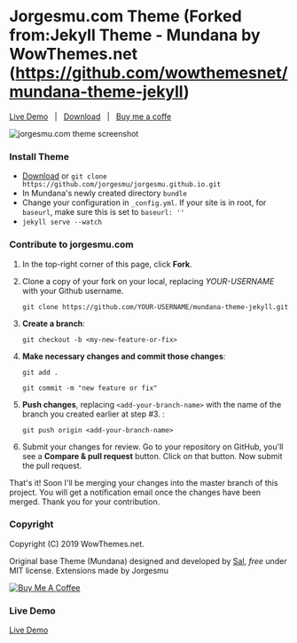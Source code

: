 # Jorgesmu.com Theme (Forked from:Jekyll Theme - Mundana by WowThemes.net (https://github.com/wowthemesnet/mundana-theme-jekyll)

[Live Demo](https://jorgesmu.github.io/) &nbsp; | &nbsp; 
[Download](https://github.com/jorgesmu/jorgesmu.github.io/archive/master.zip) &nbsp; | &nbsp; 
[Buy me a coffe](https://jorgesmu.github.io/buy-me-a-coffee.html)

![jorgesmu.com theme screenshot](assets/images/screenshot.jpg)

### Install Theme

- [Download](https://github.com/jorgesmu/jorgesmu.github.io/archive/master.zip) or `git clone https://github.com/jorgesmu/jorgesmu.github.io.git`
- In Mundana's newly created directory `bundle`
- Change your configuration in `_config.yml`. If your site is in root, for `baseurl`, make sure this is set to `baseurl: ''`
- `jekyll serve --watch`


### Contribute to jorgesmu.com

1. In the top-right corner of this page, click **Fork**.

2. Clone a copy of your fork on your local, replacing *YOUR-USERNAME* with your Github username.

   `git clone https://github.com/YOUR-USERNAME/mundana-theme-jekyll.git`

3. **Create a branch**: 

   `git checkout -b <my-new-feature-or-fix>`

4. **Make necessary changes and commit those changes**:

   `git add .`

   `git commit -m "new feature or fix"`

5. **Push changes**, replacing `<add-your-branch-name>` with the name of the branch you created earlier at step #3. :

   `git push origin <add-your-branch-name>`

6. Submit your changes for review. Go to your repository on GitHub, you'll see a **Compare & pull request** button. Click on that button. Now submit the pull request.

That's it! Soon I'll be merging your changes into the master branch of this project. You will get a notification email once the changes have been merged. Thank you for your contribution.


### Copyright

Copyright (C) 2019 WowThemes.net.

Original base Theme (Mundana) designed and developed by [Sal](https://www.wowthemes.net), *free* under MIT license. Extensions made by Jorgesmu

<a href="https://jorgesmy.github.io/buy-me-a-coffee.html" target="_blank"><img src="https://www.buymeacoffee.com/assets/img/custom_images/orange_img.png" alt="Buy Me A Coffee" style="height: auto !important;width: auto !important;" ></a>

### Live Demo

[Live Demo](https://jorgesmu.github.io/)